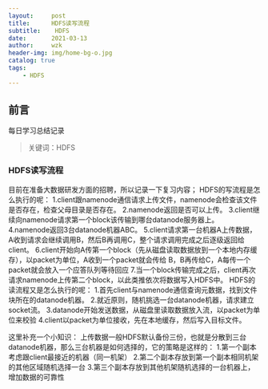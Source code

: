 ```yaml
---
layout:     post
title:      HDFS读写流程
subtitle:    HDFS
date:       2021-03-13
author:     wzk
header-img: img/home-bg-o.jpg
catalog: true
tags:
    - HDFS
---
```


## 前言

每日学习总结记录



>关键词：HDFS

### HDFS读写流程
目前在准备大数据研发方面的招聘，所以记录一下复习内容；
HDFS的写流程是怎么执行的呢：
1.client跟namenode通信请求上传文件，namenode会检查该文件是否存在，检查父母目录是否存在。
2.namenode返回是否可以上传。
3.client继续向namenode请求第一个block该传输到哪台datanode服务器上。
4.namenode返回3台datanode机器ABC。
5.client请求第一台机器A上传数据，A收到请求会继续调用B，然后B再调用C，整个请求调用完成之后逐级返回给client。
6.client开始向A传第一个block（先从磁盘读取数据放到一个本地内存缓存），以packet为单位，A收到一个packet就会传给
B，B再传给C，A每传一个packet就会放入一个应答队列等待回应
7.当一个block传输完成之后，client再次请求namenode上传第二个block，以此类推依次将数据写入HDFS中。
HDFS的读流程又是怎么执行的呢：
1.首先client与namenode通信查询元数据，找到文件块所在的datanode机器。
2.就近原则，随机挑选一台datanode机器，请求建立socket流。
3.datanode开始发送数据，从磁盘里读取数据放入流，以packet为单位来校验
4.client以packet为单位接收，先在本地缓存，然后写入目标文件。

这里补充一个小知识：
上传数据一般HDFS默认备份三份，也就是分散到三台datanode机器，那么三台机器是如何选择的，它的策略是这样的：
1.第一个副本考虑跟client最接近的机器（同一机架）
2.第二个副本存放到第一个副本相同机架的其他区域随机选择一台
3.第三个副本存放到其他机架随机选择的一台机器上，增加数据的可靠性




 


